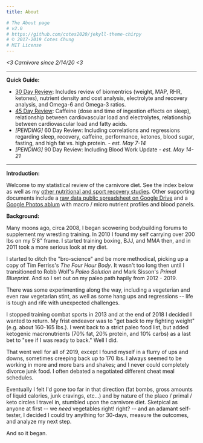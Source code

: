```yaml
---
title: About

# The About page
# v2.0
# https://github.com/cotes2020/jekyll-theme-chirpy
# © 2017-2019 Cotes Chung
# MIT License
---
```


*<3 Carnivore since 2/14/20 <3*

---

**Quick Guide:**

* [30 Day Review](https://github.com/savagezen/carnivore/blob/master/Review-30-Days.md):  Includes review of biomentrics (weight, MAP, RHR, ketones), nutrient density and cost analysis, electrolyte and recovery analysis, and Omega-6 and Omega-3 ratios.
* [45 Day Review](https://github.com/savagezen/carnivore/blob/master/Review-45-Days.md): Caffeine (dose and time of ingestion effects on sleep), relationship between cardiovascular load and electrolytes, relationship between cardiovascular load and fatty acids.
* *[PENDING]* 60 Day Review: Including correlations and regressions regarding sleep, recovery, caffeine, performance, ketones, blood sugar, fasting, and high fat vs. high protein. - *est. May 7-14*
* *[PENDING]* 90 Day Review: Including Blood Work Update - *est. May 14-21*

---

**Introduction:**

Welcome to my statistical review of the carnivore diet.  See the index below as well as my [other nutritional and sport recovery studies](https://lintr.ee/savagezen).  Other supporting documents include a [raw data public spreadsheet on Google Drive](https://docs.google.com/spreadsheets/d/13WCRykhYSVscl9QhU4B3CNdaC7-n2UEKnWZBDMZJoBs/edit?usp=sharing) and a [Google Photos ablum](https://photos.app.goo.gl/jrqqa6PNoXXHvM3m6) with macro / micro nutrient profiles and blood panels.

**Background:**

Many moons ago, circa 2008, I began scowering bodybuilding forums to supplement my wrestling training.  In 2010 I found my self carrying over 200 lbs on my 5'8" frame.  I started training boxing, BJJ, and MMA then, and in 2011 took a more serious look at my diet.

I started to ditch the "bro-science" and be more methodical, picking up a copy of Tim Ferriss's *The Four Hour Body*.  It wasn't too long then until I transitioned to Robb Wolf's *Paleo Solution* and Mark Sisson's *Primal Blueprint.*  And so I set out on my paleo path hapily from 2012 - 2019.

There was some experimenting along the way, including a vegeterian and even raw vegetarian stint, as well as some hang ups and regressions -- life is tough and rife with unexpected challenges.

I stopped training combat sports in 2013 and at the end of 2018 I decided I wanted to return.  My frist endeavor was to "get back to my fighting weight" (e.g. about 160-165 lbs.).  I went back to a strict paleo food list, but added ketogenic macronutrients (70% fat, 20% protein, and 10% carbs) as a last bet to "see if I was ready to back."  Well I did.

That went well for all of 2019, except I found myself in a flurry of ups and downs, sometimes creeping back up to 170 lbs.  I always seemed to be working in more and more bars and shakes; and I never could completely divorce junk food.  I often debated a negotiated different cheat meal schedules.

Eventually I felt I'd gone too far in that direction (fat bombs, gross amounts of liquid calories, junk cravings, etc...) and by nature of the plaeo / primal / keto circles I travel in, stumbled upon the carnivore diet.  Sketpical as anyone at first -- we *need* vegetables right! right? -- and an adamant self-tester, I decided I could try anything for 30-days, measure the outcomes, and analyze my next step.

And so it began.
